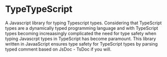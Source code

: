 # TypeTypeScript
A Javascript library for typing Typescript types.
Considering that TypeScript types are a dynamically typed programming language and with TypeScript types becoming increaasingly complicated the need for type safety when typing Javascrpt types in TypeScript has become paramount.
This library written in JavaaScript ensures type safety for TypeScript types by parsing typed comment based on JsDoc - TsDoc if you will.
